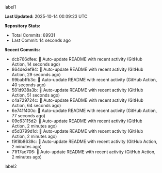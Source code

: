 
label1 
<!-- ACTIVITY_START -->
**Last Updated:** 2025-10-14 00:09:23 UTC

**Repository Stats:**
- Total Commits: 89931
- Last Commit: 14 seconds ago

**Recent Commits:**
- dcb766dfee: 🤖 Auto-update README with recent activity (GitHub Action, 14 seconds ago)
- 864de3ef94: 🤖 Auto-update README with recent activity (GitHub Action, 29 seconds ago)
- 99babffb3c: 🤖 Auto-update README with recent activity (GitHub Action, 40 seconds ago)
- 581d938a3b: 🤖 Auto-update README with recent activity (GitHub Action, 51 seconds ago)
- c4a729724c: 🤖 Auto-update README with recent activity (GitHub Action, 64 seconds ago)
- 6e741f400c: 🤖 Auto-update README with recent activity (GitHub Action, 77 seconds ago)
- 09c63115d2: 🤖 Auto-update README with recent activity (GitHub Action, 2 minutes ago)
- d5d3799d1d: 🤖 Auto-update README with recent activity (GitHub Action, 2 minutes ago)
- f9f8b8639c: 🤖 Auto-update README with recent activity (GitHub Action, 2 minutes ago)
- 71f17ac706: 🤖 Auto-update README with recent activity (GitHub Action, 2 minutes ago)
<!-- ACTIVITY_END -->

label2
